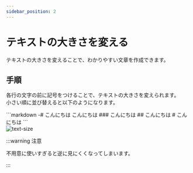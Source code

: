 ```yaml
---
sidebar_position: 2
---
```


# テキストの大きさを変える

テキストの大きさを変えることで、わかりやすい文章を作成できます。

## 手順

各行の文字の前に記号をつけることで、テキストの大きさを変えられます。   
小さい順に並び替えると以下のようになります。

<div style={{ display: 'flex', alignItems: 'center', justifyContent: 'center' }}>
  <div style={{ 
    borderRight: '2px solid #000', 
    paddingRight: '10px', 
    marginRight: '10px', 
    marginTop: '20px' // 指定したpx分下げる
  }}>
    ```markdown
    -# こんにちは  
    こんにちは  
    ### こんにちは  
    ## こんにちは  
    # こんにちは  
    ```
  </div>
  <img 
    src={require("./img/text-size.webp").default} 
    alt="text-size" 
    style={{ transform: 'scale(0.95)' }} 
  />
</div>


:::warning 注意

不用意に使いすぎると逆に見にくくなってしまいます。

:::
